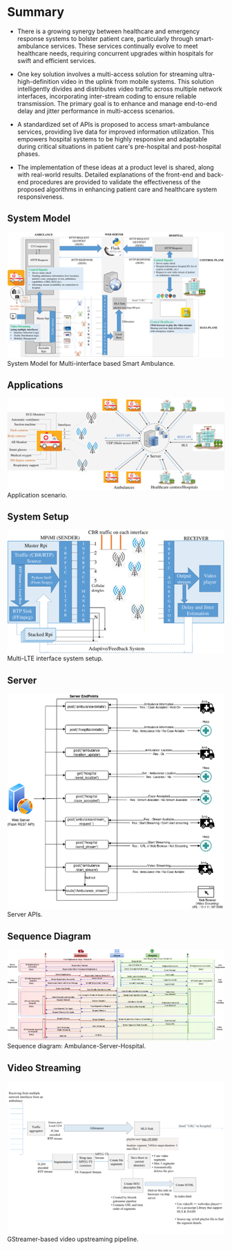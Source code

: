 # Summary

- There is a growing synergy between healthcare and emergency response systems to bolster patient care, particularly through smart-ambulance services. These services continually evolve to meet healthcare needs, requiring concurrent upgrades within hospitals for swift and efficient services.

- One key solution involves a multi-access solution for streaming ultra-high-definition video in the uplink from mobile systems. This solution intelligently divides and distributes video traffic across multiple network interfaces, incorporating inter-stream coding to ensure reliable transmission. The primary goal is to enhance and manage end-to-end delay and jitter performance in multi-access scenarios.

- A standardized set of APIs is proposed to access smart-ambulance services, providing live data for improved information utilization. This empowers hospital systems to be highly responsive and adaptable during critical situations in patient care's pre-hospital and post-hospital phases.

- The implementation of these ideas at a product level is shared, along with real-world results. Detailed explanations of the front-end and back-end procedures are provided to validate the effectiveness of the proposed algorithms in enhancing patient care and healthcare system responsiveness.

## System Model

![System Model](assets/System.png)
System Model for Multi-interface based Smart Ambulance.


## Applications
![Applications](assets/MAS_arch.png)
Application scenario.


## System Setup
![System Setup](assets/setup.png)
Multi-LTE interface system setup.


## Server
![Server](assets/server.png)
Server APIs.


## Sequence Diagram
![Sequence Diagram](assets/SequenceDiagram.png)
Sequence diagram: Ambulance-Server-Hospital.


## Video Streaming
![Video Streaming](assets/Gstreammer_video.png)
GStreamer-based video upstreaming pipeline.





